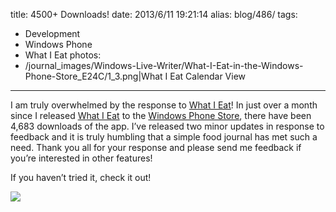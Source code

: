 title: 4500+ Downloads!
date: 2013/6/11 19:21:14
alias: blog/486/
tags:
- Development
- Windows Phone
- What I Eat
photos:
- /journal_images/Windows-Live-Writer/What-I-Eat-in-the-Windows-Phone-Store_E24C/1_3.png|What I Eat Calendar View
---
I am truly overwhelmed by the response to [What I Eat](/WhatIEat/WindowsPhone)! In just over a month since I released [What I Eat](/WhatIEat/WindowsPhone) to the [Windows Phone Store](http://www.windowsphone.com/s?appid=225b965d-d41f-440b-9e56-f03a550052e8), there have been 4,683 downloads of the app. I’ve released two minor updates in response to feedback and it is truly humbling that a simple food journal has met such a need. Thank you all for your response and please send me feedback if you’re interested in other features!

If you haven’t tried it, check it out!

[![](/images/WindowsPhone_208x67_blu.png)](http://www.windowsphone.com/s?appid=225b965d-d41f-440b-9e56-f03a550052e8 "What I Eat in the Windows Phone Store")